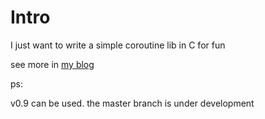 # Intro

I just want to write a simple coroutine lib in C for fun

see more in [my blog](http://lelouchhe.github.com/mroutine/)

ps:

v0.9 can be used. the master branch is under development

